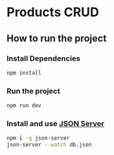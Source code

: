 # Products CRUD

## How to run the project

### Install Dependencies

```sh
npm install
```

### Run the project

```sh
npm run dev
```

### Install and use [JSON Server](https://www.npmjs.com/package/json-server)

```sh
npm i -g json-server
json-server --watch db.json
```